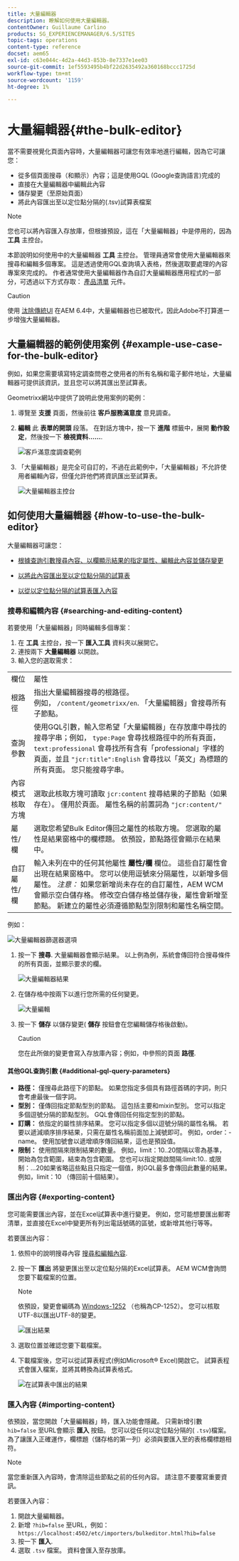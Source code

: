 ```yaml
---
title: 大量編輯器
description: 瞭解如何使用大量編輯器。
contentOwner: Guillaume Carlino
products: SG_EXPERIENCEMANAGER/6.5/SITES
topic-tags: operations
content-type: reference
docset: aem65
exl-id: c63e044c-4d2a-44d3-853b-8e7337e1ee03
source-git-commit: 1ef5593495b4bf22d2635492a360168bccc1725d
workflow-type: tm+mt
source-wordcount: '1159'
ht-degree: 1%

---
```



# 大量編輯器{#the-bulk-editor}

當不需要視覺化頁面內容時，大量編輯器可讓您有效率地進行編輯，因為它可讓您：

* 從多個頁面搜尋（和顯示）內容；這是使用GQL (Google查詢語言)完成的
* 直接在大量編輯器中編輯此內容
* 儲存變更（至原始頁面）
* 將此內容匯出至以定位點分隔的(.tsv)試算表檔案

>[!NOTE]
>
>您也可以將內容匯入存放庫，但根據預設，這在「大量編輯器」中是停用的，因為 **工具** 主控台。

本節說明如何使用中的大量編輯器 **工具** 主控台。 管理員通常會使用大量編輯器來搜尋和編輯多個專案。 這是透過使用GQL查詢填入表格，然後選取要處理的內容專案來完成的。 作者通常使用大量編輯器作為自訂大量編輯器應用程式的一部分，可透過以下方式存取： [產品清單](/help/sites-authoring/default-components.md#productlist) 元件。

>[!CAUTION]
>
>使用 [汰除傳統UI](/help/release-notes/deprecated-removed-features.md) 在AEM 6.4中，大量編輯器也已被取代，因此Adobe不打算進一步增強大量編輯器。

## 大量編輯器的範例使用案例 {#example-use-case-for-the-bulk-editor}

例如，如果您需要填寫特定調查問卷之使用者的所有名稱和電子郵件地址，大量編輯器可提供該資訊，並且您可以將其匯出至試算表。

Geometrixx網站中提供了說明此使用案例的範例：

1. 導覽至 **支援** 頁面，然後前往 **客戶服務滿意度** 意見調查。
1. **編輯** 此 **表單的開頭** 段落。 在對話方塊中，按一下 **進階** 標籤中，展開 **動作設定**，然後按一下 **檢視資料……**.

   ![客戶滿意度調查範例](assets/custsatsurvey.png)

1. 「大量編輯器」是完全可自訂的，不過在此範例中，「大量編輯器」不允許使用者編輯內容，但僅允許他們將資訊匯出至試算表。

   ![大量編輯器主控台](assets/bulkeditor.png)

## 如何使用大量編輯器 {#how-to-use-the-bulk-editor}

大量編輯器可讓您：

* [根據查詢引數搜尋內容、以欄顯示結果的指定屬性、編輯此內容並儲存變更](#searching-and-editing-content)
* [以將此內容匯出至以定位點分隔的試算表](#exporting-content)

* [以從以定位點分隔的試算表匯入內容](#importing-content)

### 搜尋和編輯內容 {#searching-and-editing-content}

若要使用「大量編輯器」同時編輯多個專案：

1. 在 **工具** 主控台，按一下 **匯入工具** 資料夾以展開它。
1. 連按兩下 **大量編輯器** 以開啟。
1. 輸入您的選取需求：

<table>
 <tbody>
  <tr>
   <td>欄位</td>
   <td>屬性</td>
  </tr>
  <tr>
   <td>根路徑</td>
   <td>指出大量編輯器搜尋的根路徑。<br /> 例如， <code>/content/geometrixx/en</code>. 「大量編輯器」會搜尋所有子節點。</td>
  </tr>
  <tr>
   <td>查詢參數</td>
   <td>使用GQL引數，輸入您希望「大量編輯器」在存放庫中尋找的搜尋字串；例如， <code>type:Page</code> 會尋找根路徑中的所有頁面， <code>text:professional</code> 會尋找所有含有「professional」字樣的頁面，並且 <code>"jcr:title":English</code> 會尋找以「英文」為標題的所有頁面。 您只能搜尋字串。</td>
  </tr>
  <tr>
   <td>內容模式核取方塊</td>
   <td>選取此核取方塊可讀取 <code>jcr:content</code> 搜尋結果的子節點（如果存在）。 僅用於頁面。 屬性名稱的前置詞為 <code>"jcr:content/"</code></td>
  </tr>
  <tr>
   <td>屬性/欄</td>
   <td>選取您希望Bulk Editor傳回之屬性的核取方塊。 您選取的屬性是結果窗格中的欄標題。 依預設，節點路徑會顯示在結果中。</td>
  </tr>
  <tr>
   <td>自訂屬性/欄</td>
   <td>輸入未列在中的任何其他屬性 <strong>屬性/欄</strong> 欄位。 這些自訂屬性會出現在結果窗格中。 您可以使用逗號來分隔屬性，以新增多個屬性。 <i>注意：</i> 如果您新增尚未存在的自訂屬性，AEM WCM會顯示空白儲存格。 修改空白儲存格並儲存後，屬性會新增至節點。 新建立的屬性必須遵循節點型別限制和屬性名稱空間。</td>
  </tr>
 </tbody>
</table>

例如：

![大量編輯器篩選器選項](assets/searchfilter.png)

1. 按一下 **搜尋**. 大量編輯器會顯示結果。
以上例為例，系統會傳回符合搜尋條件的所有頁面，並顯示要求的欄。

   ![大量編輯器結果](assets/chlimage_1-39.png)

1. 在儲存格中按兩下以進行您所需的任何變更。

   ![大量編輯](assets/srchresultedit.png)

1. 按一下 **儲存** 以儲存變更( **儲存** 按鈕會在您編輯儲存格後啟動)。

   >[!CAUTION]
   >
   >您在此所做的變更會寫入存放庫內容；例如，中參照的頁面 **路徑**.

#### 其他GQL查詢引數 {#additional-gql-query-parameters}

* **路徑：** 僅搜尋此路徑下的節點。 如果您指定多個具有路徑首碼的字詞，則只會考慮最後一個字詞。
* **型別：** 僅傳回指定節點型別的節點。 這包括主要和mixin型別。 您可以指定多個逗號分隔的節點型別。 GQL會傳回任何指定型別的節點。
* **訂購：** 依指定的屬性排序結果。 您可以指定多個以逗號分隔的屬性名稱。 若要以遞減順序排序結果，只需在屬性名稱前面加上減號即可。 例如，order：-name。 使用加號會以遞增順序傳回結果，這也是預設值。
* **限制：** 使用間隔來限制結果的數量。 例如，limit：10..20間隔以零為基準，開始為包含範圍，結束為包含範圍。 您也可以指定開啟間隔:limit:10.. 或限制：...20如果省略這些點且只指定一個值，則GQL最多會傳回此數量的結果。 例如，limit：10 （傳回前十個結果）。

### 匯出內容 {#exporting-content}

您可能需要匯出內容，並在Excel試算表中進行變更。 例如，您可能想要匯出郵寄清單，並直接在Excel中變更所有列出電話號碼的區號，或新增其他行等等。

若要匯出內容：

1. 依照中的說明搜尋內容 [搜尋和編輯內容](#searching-and-editing-content).
1. 按一下 **匯出** 將變更匯出至以定位點分隔的Excel試算表。 AEM WCM會詢問您要下載檔案的位置。

   >[!NOTE]
   >
   >依預設，變更會編碼為 [Windows-1252](https://en.wikipedia.org/wiki/Windows-1252) （也稱為CP-1252）。 您可以核取UTF-8以匯出UTF-8的變更。

   ![匯出結果](assets/srchrsesultexport.png)

1. 選取位置並確認您要下載檔案。
1. 下載檔案後，您可以從試算表程式(例如Microsoft® Excel)開啟它。 試算表程式會匯入檔案，並將其轉換為試算表格式。

   ![在試算表中匯出的結果](assets/exportinexcel.png)

### 匯入內容 {#importing-content}

依預設，當您開啟「大量編輯器」時，匯入功能會隱藏。 只需新增引數 `hib=false` 至URL會顯示 **匯入** 按鈕。 您可以從任何以定位點分隔的( `.tsv`)檔案。 為了讓匯入正確運作，欄標題（儲存格的第一列）必須與要匯入至的表格欄標題相符。

>[!NOTE]
>
>當您重新匯入內容時，會清除這些節點之前的任何內容。 請注意不要覆寫重要資訊。

若要匯入內容：

1. 開啟大量編輯器。
1. 新增 `?hib=false` 至URL，例如：
   `https://localhost:4502/etc/importers/bulkeditor.html?hib=false`
1. 按一下 **匯入**.
1. 選取 `.tsv` 檔案。 資料會匯入至存放庫。
